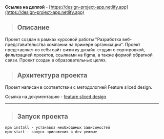 **Ссылка на деплой** - [https://design-project-app.netlify.app](https://design-project-app.netlify.app)

> ## **Описание**

Проект создан в рамках курсовой работы "Разработка веб-представительства компании на примере организации".
Проект представляет из себя сайт-визитку дизайн-студии с сортировкой, фильтрацией проектов, ссылками на figma, а также формой обратной связи. Проект создан в образовательных целях.

> ## **Архитектура проекта**

Проект написан в соответствии с методологией Feature sliced design.

Ссылка на документацию - [feature sliced design](https://feature-sliced.design/docs/get-started/tutorial)

---

> ## **Запуск проекта**

```
npm install - устанавка необходимых зависимостей
npm start - запуск приложения в dev-режиме
```
